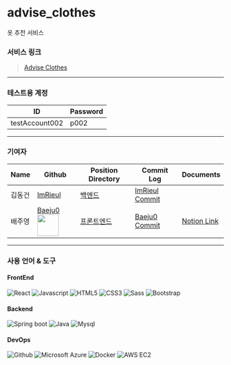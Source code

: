 # advise_clothes
옷 추천 서비스


### 서비스 링크
> [Advise Clothes](http://ec2-52-79-195-60.ap-northeast-2.compute.amazonaws.com)

---

### 테스트용 계정

|ID|Password|
|---|---|
|testAccount002|p002|

---

### 기여자

| Name | Github | Position Directory | Commit Log | Documents |
|---|---|---|---|---|
| 김동건 | [ImRieul](https://github.com/ImRieul) | [백엔드](https://github.com/ImRieul/advise_clothes_public/tree/public/Server_backend)| [ImRieul Commit](https://github.com/ImRieul/advise_clothes_public/commits?author=ImRieul) |
|배주영| [Baeju0](https://github.com/Baeju0) <img src="https://avatars.githubusercontent.com/u/83051136?v=4" width="50" height="50"/> |[프론트엔드](https://github.com/ImRieul/advise_clothes_public/tree/public/Project_advise_clothes_front) | [Baeju0 Commit](https://github.com/ImRieul/advise_clothes_public/commits?author=Baeju0) |[Notion Link](https://superb-wind-615.notion.site/React-Advise-Clothes-9845cddac08d4629ac989025de8c7e92)

---

### 사용 언어 & 도구

#### FrontEnd
![React](https://img.shields.io/badge/React-53C1DE?&logo=react&logoColor=white)
![Javascript](https://img.shields.io/badge/javascript-F7DF1E?logo=javascript&logoColor=white)
![HTML5](https://img.shields.io/badge/HTML5-E34F26?logo=HTML5&logoColor=white)
![CSS3](https://img.shields.io/badge/CSS3-1572B6?logo=CSS3&logoColor=white)
![Sass](https://img.shields.io/badge/Sass-CC6699?logo=Sass&logoColor=white)
![Bootstrap](https://img.shields.io/badge/Bootstrap-7952B3?logo=Bootstrap&logoColor=white)

#### Backend

![Spring boot](https://img.shields.io/badge/Spring%20boot-6DB33F?logo=SpringBoot&logoColor=white)
![Java](https://img.shields.io/badge/Java-40AEF0)
![Mysql](https://img.shields.io/badge/Mysql-4479A1?logo=Mysql&logoColor=white)

#### DevOps

![Github](https://img.shields.io/badge/Github-000000?logo=Github)
![Microsoft Azure](https://img.shields.io/badge/Microsoft%20Azure-0078D4?logo=MicrosoftAzure&logoColor=white)
![Docker](https://img.shields.io/badge/Docker-2496ED?logo=Docker&logoColor=white)
![AWS EC2](https://img.shields.io/badge/AWS%20EC2-232F3E?logo=AmazonAWS&logoColor=white)
